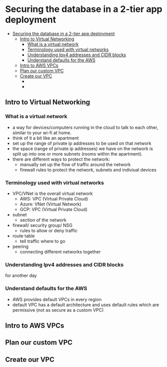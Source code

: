 # Securing the database in a 2-tier app deployment

- [Securing the database in a 2-tier app deployment](#securing-the-database-in-a-2-tier-app-deployment)
  - [Intro to Virtual Networking](#intro-to-virtual-networking)
    - [What is a virtual network](#what-is-a-virtual-network)
    - [Terminology used with virtual networks](#terminology-used-with-virtual-networks)
    - [Understanding Ipv4 addresses and CIDR blocks](#understanding-ipv4-addresses-and-cidr-blocks)
    - [Understand defaults for the AWS](#understand-defaults-for-the-aws)
  - [Intro to AWS VPCs](#intro-to-aws-vpcs)
  - [Plan our custom VPC](#plan-our-custom-vpc)
  - [Create our VPC](#create-our-vpc)
    - [](#)
    - [](#-1)

## Intro to Virtual Networking

### What is a virtual network
- a way for devices/computers running in the cloud to talk to each other, similar to your wi-fi at home.
- think of it a bit like an apartment
- set up the range of private ip addresses to be used on that network
- the space (range of private ip addresses) we have on the network is split up into one or more subnets (rooms within the apartment). 
- there are different ways to protect the network:
  - manually set up the flow of traffic around the network
  - firewall rules to protect the network, subnets and indiviual devices

### Terminology used with virtual networks
- VPC/VNet is the overall virtual network
  - AWS: VPC (Virtual Private Cloud)
  - Azure: VNet (Virtual Network)
  - GCP: VPC (Virtual Private Cloud)
- subnet
  - section of the network
- firewall/ security group/ NSG
  - rules to allow or deny traffic
- route table
  - tell traffic where to go
- peering
  - connecting different networks together

### Understanding Ipv4 addresses and CIDR blocks
for another day


### Understand defaults for the AWS
- AWS provides default VPCs in every region
- default VPC has a default architecture and uses default rules which are permissive (not as secure as a custom VPC)

## Intro to AWS VPCs

## Plan our custom VPC

## Create our VPC

###

###